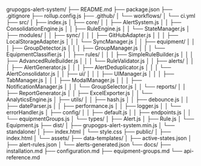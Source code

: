 grupogps-alert-system/
├── README.md
├── package.json
├── .gitignore
├── rollup.config.js
├── .github/
│   └── workflows/
│       └── ci.yml
├── src/
│   ├── index.js
│   ├── core/
│   │   ├── AlertSystem.js
│   │   ├── ConsolidationEngine.js
│   │   ├── RuleEngine.js
│   │   └── StateManager.js
│   ├── modules/
│   │   ├── sync/
│   │   │   ├── GitHubAdapter.js
│   │   │   ├── LocalStorageAdapter.js
│   │   │   └── SyncManager.js
│   │   ├── equipment/
│   │   │   ├── GroupDetector.js
│   │   │   ├── GroupManager.js
│   │   │   └── EquipmentClassifier.js
│   │   ├── rules/
│   │   │   ├── SimpleRuleBuilder.js
│   │   │   ├── AdvancedRuleBuilder.js
│   │   │   └── RuleValidator.js
│   │   ├── alerts/
│   │   │   ├── AlertGenerator.js
│   │   │   ├── AlertDeduplicator.js
│   │   │   └── AlertConsolidator.js
│   │   ├── ui/
│   │   │   ├── UIManager.js
│   │   │   ├── TabManager.js
│   │   │   ├── ModalManager.js
│   │   │   ├── NotificationManager.js
│   │   │   └── GroupSelector.js
│   │   └── reports/
│   │       ├── ReportGenerator.js
│   │       ├── ExcelExporter.js
│   │       └── AnalyticsEngine.js
│   ├── utils/
│   │   ├── hash.js
│   │   ├── debounce.js
│   │   ├── dateParser.js
│   │   ├── performance.js
│   │   ├── logger.js
│   │   └── errorHandler.js
│   ├── config/
│   │   ├── default.js
│   │   ├── endpoints.js
│   │   └── equipmentGroups.js
│   └── types/
│       ├── Alert.js
│       ├── Rule.js
│       └── Equipment.js
├── dist/
│   ├── grupogps-alert-system.min.js
│   └── standalone/
│       ├── index.html
│       └── style.css
├── public/
│   ├── index.html
│   └── assets/
├── data-templates/
│   ├── active-states.json
│   ├── alert-rules.json
│   └── alerts-generated.json
└── docs/
    ├── installation.md
    ├── configuration.md
    ├── equipment-groups.md
    └── api-reference.md
